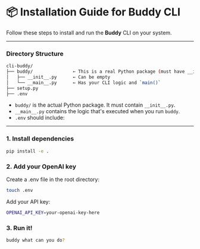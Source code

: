 # 📦 Installation Guide for Buddy CLI

Follow these steps to install and run the **Buddy** CLI on your system.

---

### Directory Structure
```bash
cli-buddy/
├── buddy/               ← This is a real Python package (must have __init__.py)
│   ├── __init__.py      ← Can be empty
│   └── __main__.py      ← Has your CLI logic and `main()`
├── setup.py
├── .env
```
- `buddy/` is the actual Python package. It must contain `__init__.py`.
- `__main__.py` contains the logic that's executed when you run `buddy`.
- `.env` should include:

---

### 1. Install dependencies
```bash
pip install -e .
```
### 2. Add your OpenAI key
Create a .env file in the root directory:
```bash
touch .env
```
Add your API key:
```bash
OPENAI_API_KEY=your-openai-key-here
```
### 3. Run it!
```bash
buddy what can you do?
```